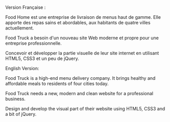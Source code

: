 Version Française :<br>

Food Home est une entreprise de livraison de menus haut de gamme. Elle apporte des repas sains et abordables, aux habitants de quatre villes actuellement.<br>

Food Truck a besoin d'un nouveau site Web moderne et propre pour une entreprise professionnelle.<br>

Concevoir et développer la partie visuelle de leur site internet en utilisant HTML5, CSS3 et un peu de jQuery.<br>

English Version:<br>

Food Truck is a high-end menu delivery company. It brings healthy and affordable meals to residents of four cities today. <br>

Food Truck needs a new, modern and clean website for a professional business. <br>

Design and develop the visual part of their website using HTML5, CSS3 and a bit of jQuery.